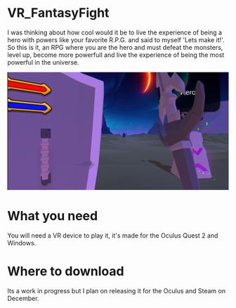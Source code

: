 # VR_FantasyFight
I was thinking about how cool would it be to live the experience of being a hero with powers like your favorite R.P.G. and said to myself 'Lets make it!'. So this is it, an RPG where you are the hero and must defeat the monsters, level up, become more powerfull and live the experience of being the most powerful in the universe.

![Screenshot 1](./screenshots/1.png)

# What you need
You will need a VR device to play it, it's made for the Oculus Quest 2 and Windows.
# Where to download
Its a work in progress but I plan on releasing it for the Oculus and Steam on December.
